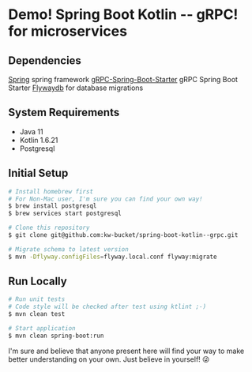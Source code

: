 # Demo! Spring Boot Kotlin -- gRPC! for microservices

## Dependencies

[Spring](https://spring.io/) spring framework
[gRPC-Spring-Boot-Starter](https://yidongnan.github.io/grpc-spring-boot-starter/en/) gRPC Spring Boot Starter
[Flywaydb](https://flywaydb.org/) for database migrations

## System Requirements
- Java 11
- Kotlin 1.6.21
- Postgresql

## Initial Setup
```bash
# Install homebrew first
# For Non-Mac user, I'm sure you can find your own way!
$ brew install postgresql
$ brew services start postgresql

# Clone this repository
$ git clone git@github.com:kw-bucket/spring-boot-kotlin--grpc.git

# Migrate schema to latest version
$ mvn -Dflyway.configFiles=flyway.local.conf flyway:migrate
```

## Run Locally
```bash
# Run unit tests
# Code style will be checked after test using ktlint ;-)
$ mvn clean test

# Start application
$ mvn clean spring-boot:run
```

I'm sure and believe that anyone present here will find your way to make better understanding on your own.
Just believe in yourself! 😜
